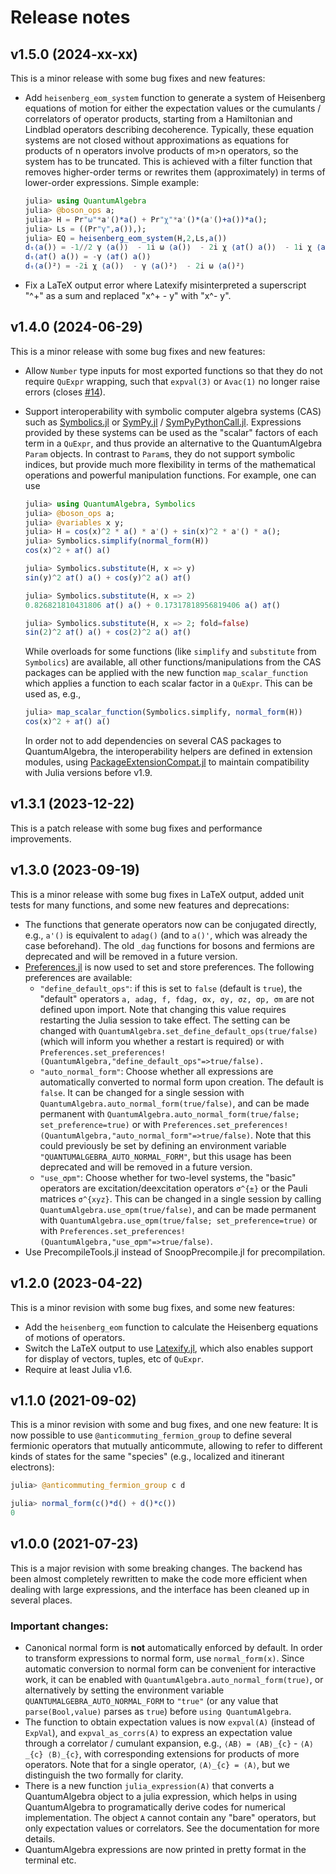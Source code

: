 # Release notes

## v1.5.0 (2024-xx-xx)
This is a minor release with some bug fixes and new features:
- Add `heisenberg_eom_system` function to generate a system of Heisenberg
  equations of motion for either the expectation values or the cumulants /
  correlators of operator products, starting from a Hamiltonian and Lindblad
  operators describing decoherence. Typically, these equation systems are not
  closed without approximations as equations for products of n operators involve
  products of m>n operators, so the system has to be truncated. This is achieved
  with a filter function that removes higher-order terms or rewrites them
  (approximately) in terms of lower-order expressions. Simple example:
  ```julia
  julia> using QuantumAlgebra
  julia> @boson_ops a;
  julia> H = Pr"ω"*a'()*a() + Pr"χ"*a'()*(a'()+a())*a();
  julia> Ls = ((Pr"γ",a()),);
  julia> EQ = heisenberg_eom_system(H,2,Ls,a())
  dₜ⟨a()⟩ = -1//2 γ ⟨a()⟩  - 1i ω ⟨a()⟩  - 2i χ ⟨a†() a()⟩  - 1i χ ⟨a()²⟩ 
  dₜ⟨a†() a()⟩ = -γ ⟨a†() a()⟩ 
  dₜ⟨a()²⟩ = -2i χ ⟨a()⟩  - γ ⟨a()²⟩  - 2i ω ⟨a()²⟩  
  ```
- Fix a LaTeX output error where Latexify misinterpreted a superscript "^+" as a
  sum and replaced "x^+ - y" with "x^- y".


## v1.4.0 (2024-06-29)
This is a minor release with some bug fixes and new features:
- Allow `Number` type inputs for most exported functions so that they do not
  require `QuExpr` wrapping, such that `expval(3)` or `Avac(1)` no longer raise
  errors (closes [#14](https://github.com/jfeist/QuantumAlgebra.jl/issues/14)).
- Support interoperability with symbolic computer algebra systems (CAS) such as
  [Symbolics.jl](https://github.com/JuliaSymbolics/Symbolics.jl) or
  [SymPy.jl](https://github.com/JuliaPy/SymPy.jl) /
  [SymPyPythonCall.jl](https://github.com/jverzani/SymPyPythonCall.jl).
  Expressions provided by these systems can be used as the "scalar" factors of
  each term in a `QuExpr`, and thus provide an alternative to the
  QuantumAlgebra `Param` objects. In contrast to `Param`s, they do not support
  symbolic indices, but provide much more flexibility in terms of the
  mathematical operations and powerful manipulation functions. For example, one
  can use
  ```julia
  julia> using QuantumAlgebra, Symbolics
  julia> @boson_ops a;
  julia> @variables x y;
  julia> H = cos(x)^2 * a() * a'() + sin(x)^2 * a'() * a();
  julia> Symbolics.simplify(normal_form(H))
  cos(x)^2 + a†() a()

  julia> Symbolics.substitute(H, x => y)
  sin(y)^2 a†() a() + cos(y)^2 a() a†()

  julia> Symbolics.substitute(H, x => 2)
  0.826821810431806 a†() a() + 0.17317818956819406 a() a†()

  julia> Symbolics.substitute(H, x => 2; fold=false)
  sin(2)^2 a†() a() + cos(2)^2 a() a†()
  ```

  While overloads for some functions (like `simplify` and `substitute` from
  `Symbolics`) are available, all other functions/manipulations from the CAS
  packages can be applied with the new function `map_scalar_function` which
  applies a function to each scalar factor in a `QuExpr`. This can be used as,
  e.g.,
  ```julia
  julia> map_scalar_function(Symbolics.simplify, normal_form(H))
  cos(x)^2 + a†() a()
  ```

  In order not to add dependencies on several CAS packages to QuantumAlgebra,
  the interoperability helpers are defined in extension modules, using
  [PackageExtensionCompat.jl](https://github.com/cjdoris/PackageExtensionCompat.jl)
  to maintain compatibility with Julia versions before v1.9.

## v1.3.1 (2023-12-22)
This is a patch release with some bug fixes and performance improvements.

## v1.3.0 (2023-09-19)
This is a minor release with some bug fixes in LaTeX output, added unit tests for many functions, and some new features and deprecations:
- The functions that generate operators now can be conjugated directly, e.g., `a'()` is equivalent to `adag()` (and to `a()'`, which was already the case beforehand). The old `_dag` functions for bosons and fermions are deprecated and will be removed in a future version.
- [Preferences.jl](https://github.com/JuliaPackaging/Preferences.jl) is now used to set and store preferences. The following preferences are available:
  - `"define_default_ops"`: if this is set to `false` (default is `true`), the
    "default" operators `a, adag, f, fdag, σx, σy, σz, σp, σm` are not defined
    upon import. Note that changing this value requires restarting the Julia
    session to take effect. The setting can be changed with
    `QuantumAlgebra.set_define_default_ops(true/false)` (which will inform you whether a
    restart is required) or with
    `Preferences.set_preferences!(QuantumAlgebra,"define_default_ops"=>true/false).`
  - `"auto_normal_form"`: Choose whether all expressions are automatically
    converted to normal form upon creation. The default is `false`. It can be
    changed for a single session with
    `QuantumAlgebra.auto_normal_form(true/false)`, and can be made permanent
    with `QuantumAlgebra.auto_normal_form(true/false; set_preference=true)` or
    with
    `Preferences.set_preferences!(QuantumAlgebra,"auto_normal_form"=>true/false)`.
    Note that this could previously be set by defining an environment variable
    `"QUANTUMALGEBRA_AUTO_NORMAL_FORM"`, but this usage has been deprecated and
    will be removed in a future version.
  - `"use_σpm"`: Choose whether for two-level systems, the "basic" operators are
    excitation/deexcitation operators ``σ^{±}`` or the Pauli matrices
    ``σ^{xyz}``. This can be changed in a single session by calling
    `QuantumAlgebra.use_σpm(true/false)`, and can be made permanent with
    `QuantumAlgebra.use_σpm(true/false; set_preference=true)` or with
    `Preferences.set_preferences!(QuantumAlgebra,"use_σpm"=>true/false)`.
- Use PrecompileTools.jl instead of SnoopPrecompile.jl for precompilation.


## v1.2.0 (2023-04-22)
This is a minor revision with some bug fixes, and some new features:
- Add the `heisenberg_eom` function to calculate the Heisenberg equations of motions of operators.
- Switch the LaTeX output to use [Latexify.jl](https://github.com/korsbo/Latexify.jl), which also enables support for display of vectors, tuples, etc of `QuExpr`.
- Require at least Julia v1.6.

## v1.1.0 (2021-09-02)
This is a minor revision with some and bug fixes, and one new feature: It is now
possible to use `@anticommuting_fermion_group` to define several fermionic
operators that mutually anticommute, allowing to refer to different kinds of
states for the same "species" (e.g., localized and itinerant electrons):
```julia
julia> @anticommuting_fermion_group c d

julia> normal_form(c()*d() + d()*c())
0
```

## v1.0.0 (2021-07-23)
This is a major revision with some breaking changes. The backend has been almost
completely rewritten to make the code more efficient when dealing with large
expressions, and the interface has been cleaned up in several places.

### Important changes:
- Canonical normal form is **not** automatically enforced by default. In order
  to transform expressions to normal form, use `normal_form(x)`. Since automatic
  conversion to normal form can be convenient for interactive work, it can be
  enabled with `QuantumAlgebra.auto_normal_form(true)`, or alternatively by
  setting the environment variable `QUANTUMALGEBRA_AUTO_NORMAL_FORM` to `"true"`
  (or any value that `parse(Bool,value)` parses as `true`) before `using
  QuantumAlgebra`.
- The function to obtain expectation values is now `expval(A)` (instead of
  `ExpVal`), and `expval_as_corrs(A)` to express an expectation value through a
  correlator / cumulant expansion, e.g., ``⟨AB⟩ = ⟨AB⟩_{c}`` - ``⟨A⟩_{c}
  ⟨B⟩_{c}``, with corresponding extensions for products of more operators. Note
  that for a single operator, ``⟨A⟩_{c} = ⟨A⟩``, but we distinguish the two
  formally for clarity.
- There is a new function `julia_expression(A)` that converts a QuantumAlgebra
  object to a julia expression, which helps in using QuantumAlgebra to
  programatically derive codes for numerical implementation. The object `A`
  cannot contain any "bare" operators, but only expectation values or
  correlators. See the documentation for more details.
- QuantumAlgebra expressions are now printed in pretty format in the terminal
  etc.

